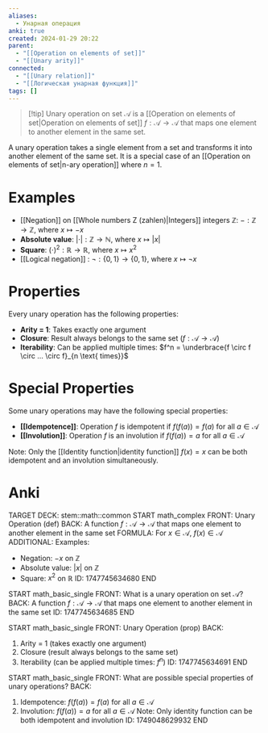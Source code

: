 ```yaml
---
aliases:
  - Унарная операция
anki: true
created: 2024-01-29 20:22
parent:
  - "[[Operation on elements of set]]"
  - "[[Unary arity]]"
connected:
  - "[[Unary relation]]"
  - "[[Логическая унарная функция]]"
tags: []
---
```


> [!tip] Unary operation on set $\mathcal{A}$
> is a [[Operation on elements of set|Operation on elements of set]] $f: \mathcal{A} \to \mathcal{A}$ that maps one element to another element in the same set.

A unary operation takes a single element from a set and transforms it into another element of the same set. It is a special case of an [[Operation on elements of set|n-ary operation]] where $n=1$.

# Examples
- [[Negation]] on [[Whole numbers Z (zahlen)|Integers]] integers $\mathbb{Z}$: $-: \mathbb{Z} \to \mathbb{Z}$, where $x \mapsto -x$
- **Absolute value**: $|\cdot|: \mathbb{Z} \to \mathbb{N}$, where $x \mapsto |x|$
- **Square**: $(\cdot)^2: \mathbb{R} \to \mathbb{R}$, where $x \mapsto x^2$
- [[Logical negation]] : $\neg: \{0,1\} \to \{0,1\}$, where $x \mapsto \neg x$

# Properties
Every unary operation has the following properties:
- **Arity = 1**: Takes exactly one argument
- **Closure**: Result always belongs to the same set ($f: \mathcal{A} \to \mathcal{A}$)
- **Iterability**: Can be applied multiple times: $f^n = \underbrace{f \circ f \circ ... \circ f}_{n \text{ times}}$

# Special Properties
Some unary operations may have the following special properties:
- **[[Idempotence]]**: Operation $f$ is idempotent if $f(f(a)) = f(a)$ for all $a \in \mathcal{A}$
- **[[Involution]]**: Operation $f$ is an involution if $f(f(a)) = a$ for all $a \in \mathcal{A}$

Note: Only the [[Identity function|identity function]] $f(x) = x$ can be both idempotent and an involution simultaneously.

# Anki
TARGET DECK: stem::math::common
START
math_complex
FRONT: Unary Operation (def)
BACK: A function $f: \mathcal{A} \to \mathcal{A}$ that maps one element to another element in the same set
FORMULA: For $x \in \mathcal{A}$, $f(x) \in \mathcal{A}$
ADDITIONAL: 
Examples:
- Negation: $-x$ on $\mathbb{Z}$
- Absolute value: $|x|$ on $\mathbb{Z}$
- Square: $x^2$ on $\mathbb{R}$
ID: 1747745634680
END

START
math_basic_single
FRONT: What is a unary operation on set $\mathcal{A}$?
BACK: A function $f: \mathcal{A} \to \mathcal{A}$ that maps one element to another element in the same set
ID: 1747745634685
END

START
math_basic_single
FRONT: Unary Operation (prop)
BACK: 
1. Arity = 1 (takes exactly one argument)
2. Closure (result always belongs to the same set)
3. Iterability (can be applied multiple times: $f^n$)
ID: 1747745634691
END

START
math_basic_single
FRONT: What are possible special properties of unary operations?
BACK: 
1. Idempotence: $f(f(a)) = f(a)$ for all $a \in \mathcal{A}$
2. Involution: $f(f(a)) = a$ for all $a \in \mathcal{A}$
Note: Only identity function can be both idempotent and involution
ID: 1749048629932
END











